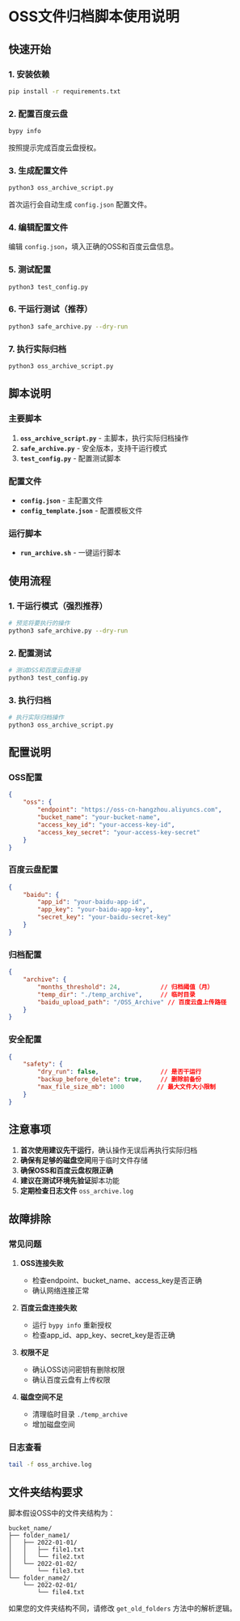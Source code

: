 # OSS文件归档脚本使用说明

## 快速开始

### 1. 安装依赖
```bash
pip install -r requirements.txt
```

### 2. 配置百度云盘
```bash
bypy info
```
按照提示完成百度云盘授权。

### 3. 生成配置文件
```bash
python3 oss_archive_script.py
```
首次运行会自动生成 `config.json` 配置文件。

### 4. 编辑配置文件
编辑 `config.json`，填入正确的OSS和百度云盘信息。

### 5. 测试配置
```bash
python3 test_config.py
```

### 6. 干运行测试（推荐）
```bash
python3 safe_archive.py --dry-run
```

### 7. 执行实际归档
```bash
python3 oss_archive_script.py
```

## 脚本说明

### 主要脚本

1. **`oss_archive_script.py`** - 主脚本，执行实际归档操作
2. **`safe_archive.py`** - 安全版本，支持干运行模式
3. **`test_config.py`** - 配置测试脚本

### 配置文件

- **`config.json`** - 主配置文件
- **`config_template.json`** - 配置模板文件

### 运行脚本

- **`run_archive.sh`** - 一键运行脚本

## 使用流程

### 1. 干运行模式（强烈推荐）
```bash
# 预览将要执行的操作
python3 safe_archive.py --dry-run
```

### 2. 配置测试
```bash
# 测试OSS和百度云盘连接
python3 test_config.py
```

### 3. 执行归档
```bash
# 执行实际归档操作
python3 oss_archive_script.py
```

## 配置说明

### OSS配置
```json
{
    "oss": {
        "endpoint": "https://oss-cn-hangzhou.aliyuncs.com",
        "bucket_name": "your-bucket-name",
        "access_key_id": "your-access-key-id",
        "access_key_secret": "your-access-key-secret"
    }
}
```

### 百度云盘配置
```json
{
    "baidu": {
        "app_id": "your-baidu-app-id",
        "app_key": "your-baidu-app-key",
        "secret_key": "your-baidu-secret-key"
    }
}
```

### 归档配置
```json
{
    "archive": {
        "months_threshold": 24,           // 归档阈值（月）
        "temp_dir": "./temp_archive",     // 临时目录
        "baidu_upload_path": "/OSS_Archive" // 百度云盘上传路径
    }
}
```

### 安全配置
```json
{
    "safety": {
        "dry_run": false,                 // 是否干运行
        "backup_before_delete": true,     // 删除前备份
        "max_file_size_mb": 1000         // 最大文件大小限制
    }
}
```

## 注意事项

1. **首次使用建议先干运行**，确认操作无误后再执行实际归档
2. **确保有足够的磁盘空间**用于临时文件存储
3. **确保OSS和百度云盘权限正确**
4. **建议在测试环境先验证**脚本功能
5. **定期检查日志文件** `oss_archive.log`

## 故障排除

### 常见问题

1. **OSS连接失败**
   - 检查endpoint、bucket_name、access_key是否正确
   - 确认网络连接正常

2. **百度云盘连接失败**
   - 运行 `bypy info` 重新授权
   - 检查app_id、app_key、secret_key是否正确

3. **权限不足**
   - 确认OSS访问密钥有删除权限
   - 确认百度云盘有上传权限

4. **磁盘空间不足**
   - 清理临时目录 `./temp_archive`
   - 增加磁盘空间

### 日志查看
```bash
tail -f oss_archive.log
```

## 文件夹结构要求

脚本假设OSS中的文件夹结构为：
```
bucket_name/
├── folder_name1/
│   ├── 2022-01-01/
│   │   ├── file1.txt
│   │   └── file2.txt
│   └── 2022-01-02/
│       └── file3.txt
└── folder_name2/
    └── 2022-02-01/
        └── file4.txt
```

如果您的文件夹结构不同，请修改 `get_old_folders` 方法中的解析逻辑。